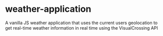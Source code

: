 # weather-application
A vanilla JS weather application that uses the current users geolocation to get real-time weather information in real time using the VisualCrossing API
